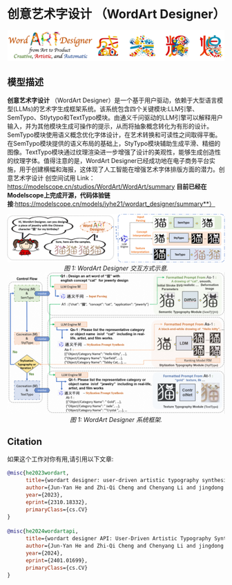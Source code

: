 
# 创意艺术字设计 （WordArt Designer）
<div align="center">
  <img src='assert/banner.png' width='900'/>
</div>

## 模型描述
**创意艺术字设计** （WordArt Designer）是一个基于用户驱动，依赖于大型语言模型(LLMs)的艺术字生成框架系统。该系统包含四个关键模块:LLM引擎、SemTypo、Stlytypo和TextTypo模块。由通义千问驱动的LLM引擎可以解释用户输入，并为其他模块生成可操作的提示，从而将抽象概念转化为有形的设计。SemTypo模块使用语义概念优化字体设计，在艺术转换和可读性之间取得平衡。在SemTypo模块提供的语义布局的基础上，StyTypo模块辅助生成平滑、精细的图像。TextTypo模块通过纹理渲染进一步增强了设计的美观性，能够生成创造性的纹理字体。值得注意的是，WordArt Designer已经成功地在电子商务平台实施，用于创建横幅和海报，这体现了人工智能在增强艺术字体排版方面的潜力。创意艺术字设计 创空间试用 Link：https://modelscope.cn/studios/WordArt/WordArt/summary
**目前已经在Modelscope上完成开源，代码体验链接**:https://modelscope.cn/models/jyhe21/wordart_designer/summary**）



<div align="center">
  <img src='assert/intro.png' width='900'/>
  <br>
  <i>图 1: WordArt Designer 交互方式示意.</i>
</div>



<div align="center">
  <img src='assert/framework.png' width='900'/>
  <br>
  <i>图 1: WordArt Designer 系统框架.</i>
</div>




## Citation
如果这个工作对你有用,请引用以下文章:

```bibtex
@misc{he2023wordart,
      title={wordart designer: user-driven artistic typography synthesis using large language models}, 
      author={Jun-Yan He and Zhi-Qi Cheng and Chenyang Li and jingdong Sun and Wangmeng Xiang and Xianhui Lin, and Xiaoyang Kang and Zengke Jin and Yusen Hu and Bin Luo and Yifeng Geng and Xuansong Xie and Jingren Zhou},
      year={2023},
      eprint={2310.18332},
      primaryClass={cs.CV}
}

@misc{he2024wordartapi,
      title={wordart designer API: User-Driven Artistic Typography Synthesis with Large Language Models on ModelScope}, 
      author={Jun-Yan He and Zhi-Qi Cheng and Chenyang Li and jingdong Sun and Wangmeng Xiang and Xianhui Lin, and Xiaoyang Kang and Zengke Jin and Yusen Hu and Bin Luo and Yifeng Geng and Xuansong Xie and Jingren Zhou},
      year={2024},
      eprint={2401.01699},
      primaryClass={cs.CV}
}
```